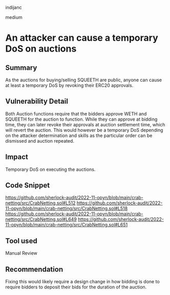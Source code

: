 indijanc

medium

# An attacker can cause a temporary DoS on auctions

## Summary

As the auctions for buying/selling SQUEETH are public, anyone can cause at least a temporary DoS by revoking their ERC20 approvals.

## Vulnerability Detail

Both Auction functions require that the bidders approve WETH and SQUEETH for the auction to function. While they can approve at bidding time, they can later revoke their approvals at auction settlement time, which will revert the auction. This would however be a temporary DoS depending on the attacker determination and skills as the particular order can be dismissed and auction repeated.

## Impact

Temporary DoS on executing the auctions.

## Code Snippet

https://github.com/sherlock-audit/2022-11-opyn/blob/main/crab-netting/src/CrabNetting.sol#L512
https://github.com/sherlock-audit/2022-11-opyn/blob/main/crab-netting/src/CrabNetting.sol#L518
https://github.com/sherlock-audit/2022-11-opyn/blob/main/crab-netting/src/CrabNetting.sol#L649
https://github.com/sherlock-audit/2022-11-opyn/blob/main/crab-netting/src/CrabNetting.sol#L651

## Tool used

Manual Review

## Recommendation

Fixing this would likely require a design change in how bidding is done to require bidders to deposit their bids for the duration of the auction.
